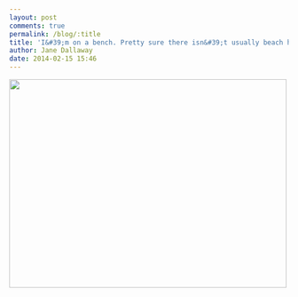 ```yaml
---
layout: post
comments: true
permalink: /blog/:title
title: 'I&#39;m on a bench. Pretty sure there isn&#39;t usually beach here tho!'
author: Jane Dallaway
date: 2014-02-15 15:46
---
```


<div><a href="//static.skitters.dallaway.com/tp_IMG_20140215_134951.jpg"><img src="//static.skitters.dallaway.com/tp_thumb_IMG_20140215_134951.jpg" width="500" height="375"/></a></div>


  
      
